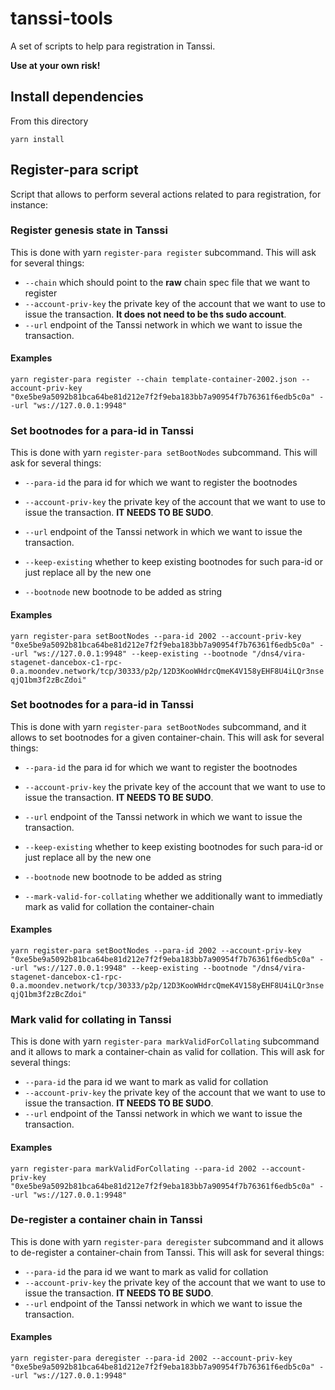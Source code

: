 # tanssi-tools

A set of scripts to help para registration in Tanssi.

**Use at your own risk!**

## Install dependencies

From this directory

`yarn install`

## Register-para script

Script that allows to perform several actions related to para registration, for instance:

### Register genesis state in Tanssi
This is done with yarn `register-para register` subcommand. This will ask for several things:
- `--chain` which should point to the **raw** chain spec file that we want to register
- `--account-priv-key` the private key of the account that we want to use to issue the transaction. **It does not need to be ths sudo account**.
- `--url` endpoint of the Tanssi network in which we want to issue the transaction.


#### Examples

`yarn register-para register --chain template-container-2002.json --account-priv-key "0xe5be9a5092b81bca64be81d212e7f2f9eba183bb7a90954f7b76361f6edb5c0a" --url "ws://127.0.0.1:9948"`

### Set bootnodes for a para-id in Tanssi
This is done with yarn `register-para setBootNodes` subcommand. This will ask for several things:
- `--para-id` the para id for which we want to register the bootnodes
- `--account-priv-key` the private key of the account that we want to use to issue the transaction. **IT NEEDS TO BE SUDO**.
- `--url` endpoint of the Tanssi network in which we want to issue the transaction.

- `--keep-existing` whether to keep existing bootnodes for such para-id or just replace all by the new one

- `--bootnode` new bootnode to be added as string


#### Examples

`yarn register-para setBootNodes --para-id 2002 --account-priv-key "0xe5be9a5092b81bca64be81d212e7f2f9eba183bb7a90954f7b76361f6edb5c0a" --url "ws://127.0.0.1:9948" --keep-existing --bootnode "/dns4/vira-stagenet-dancebox-c1-rpc-0.a.moondev.network/tcp/30333/p2p/12D3KooWHdrcQmeK4V158yEHF8U4iLQr3nseqjQ1bm3f2zBcZdoi"`


### Set bootnodes for a para-id in Tanssi
This is done with yarn `register-para setBootNodes` subcommand, and it allows to set bootnodes for a given container-chain. This will ask for several things:
- `--para-id` the para id for which we want to register the bootnodes
- `--account-priv-key` the private key of the account that we want to use to issue the transaction. **IT NEEDS TO BE SUDO**.
- `--url` endpoint of the Tanssi network in which we want to issue the transaction.

- `--keep-existing` whether to keep existing bootnodes for such para-id or just replace all by the new one

- `--bootnode` new bootnode to be added as string

- `--mark-valid-for-collating` whether we additionally want to immediatly mark as valid for collation the container-chain

#### Examples

`yarn register-para setBootNodes --para-id 2002 --account-priv-key "0xe5be9a5092b81bca64be81d212e7f2f9eba183bb7a90954f7b76361f6edb5c0a" --url "ws://127.0.0.1:9948" --keep-existing --bootnode "/dns4/vira-stagenet-dancebox-c1-rpc-0.a.moondev.network/tcp/30333/p2p/12D3KooWHdrcQmeK4V158yEHF8U4iLQr3nseqjQ1bm3f2zBcZdoi"`

### Mark valid for collating in Tanssi
This is done with yarn `register-para markValidForCollating` subcommand and it allows to mark a container-chain as valid for collation. This will ask for several things:
- `--para-id` the para id we want to mark as valid for collation
- `--account-priv-key` the private key of the account that we want to use to issue the transaction. **IT NEEDS TO BE SUDO**.
- `--url` endpoint of the Tanssi network in which we want to issue the transaction.

#### Examples

`yarn register-para markValidForCollating --para-id 2002 --account-priv-key "0xe5be9a5092b81bca64be81d212e7f2f9eba183bb7a90954f7b76361f6edb5c0a" --url "ws://127.0.0.1:9948"`


### De-register a container chain in Tanssi
This is done with yarn `register-para deregister` subcommand and it allows to de-register a container-chain from Tanssi. This will ask for several things:
- `--para-id` the para id we want to mark as valid for collation
- `--account-priv-key` the private key of the account that we want to use to issue the transaction. **IT NEEDS TO BE SUDO**.
- `--url` endpoint of the Tanssi network in which we want to issue the transaction.

#### Examples

`yarn register-para deregister --para-id 2002 --account-priv-key "0xe5be9a5092b81bca64be81d212e7f2f9eba183bb7a90954f7b76361f6edb5c0a" --url "ws://127.0.0.1:9948"`